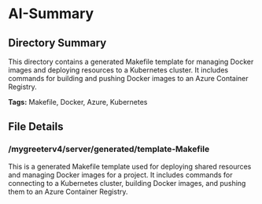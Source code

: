 # AI-Summary
## Directory Summary
This directory contains a generated Makefile template for managing Docker images and deploying resources to a Kubernetes cluster. It includes commands for building and pushing Docker images to an Azure Container Registry.

**Tags:** Makefile, Docker, Azure, Kubernetes

## File Details
    
### /mygreeterv4/server/generated/template-Makefile
This is a generated Makefile template used for deploying shared resources and managing Docker images for a project. It includes commands for connecting to a Kubernetes cluster, building Docker images, and pushing them to an Azure Container Registry.
